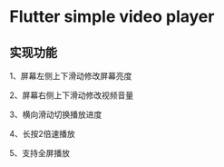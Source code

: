 # Flutter simple video player


## 实现功能


1、屏幕左侧上下滑动修改屏幕亮度

2、屏幕右侧上下滑动修改视频音量

3、横向滑动切换播放进度

4、长按2倍速播放

5、支持全屏播放
